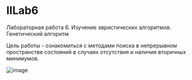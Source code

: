 # IILab6
Лабораторная работа 6. Изучение эвристических алгоритмов. Генетический алгоритм


Цель работы - ознакомиться с методами поиска в непрерывном пространстве 
состояний в случаях отсутствия и наличия вторичных минимумов.

![image](https://user-images.githubusercontent.com/77233770/139102842-663b746f-40cd-4927-b504-0a2afd315c57.png)
